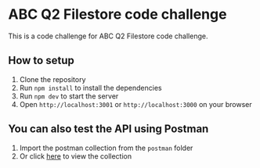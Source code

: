 # ABC Q2 Filestore code challenge
This is a code challenge for ABC Q2 Filestore code challenge.

## How to setup
1. Clone the repository
2. Run `npm install` to install the dependencies
3. Run `npm dev` to start the server
4. Open `http://localhost:3001` or `http://localhost:3000` on your browser

## You can also test the API using Postman
1. Import the postman collection from the `postman` folder
2. Or click [here](https://www.postman.com/speeding-shadow-272995/workspace/abc-filestore/collection/5438684-cfcdaac3-1f7c-42f5-9141-bc1b74252150?action=share&creator=5438684) to view the collection

